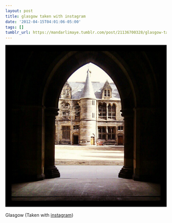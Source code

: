 ```yaml
---
layout: post
title: glasgow taken with instagram
date: '2012-04-15T04:01:06-05:00'
tags: []
tumblr_url: https://mandarlimaye.tumblr.com/post/21136700328/glasgow-taken-with-instagram
---
```

 ![](/tumblr_files/tumblr_m2igxuoFDU1rt5pkuo1_640.jpg)  

Glasgow (Taken with [instagram](http://instagr.am))

